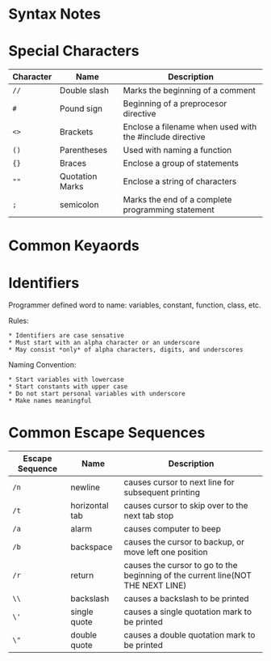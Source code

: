 # Syntax Notes

# Special Characters
Character | Name | Description
----------|------|------------
  `//` | Double slash    | Marks the beginning of a comment
  `#`  | Pound sign      |Beginning of  a preprocesor directive
  `<>` | Brackets        | Enclose a filename when used with the #include directive
  `()` | Parentheses     | Used with naming a function
  `{}` | Braces          | Enclose a group of statements
  `""` | Quotation Marks |Enclose a string of characters
  `;`  | semicolon       | Marks the end of a complete programming statement

# Common Keyaords

# Identifiers
  Programmer defined word to name: variables, constant, function, class, etc.
  
  Rules:
  
    * Identifiers are case sensative
    * Must start with an alpha character or an underscore
    * May consist *only* of alpha characters, digits, and underscores
    
  Naming Convention:
  
    * Start variables with lowercase
    * Start constants with upper case
    * Do not start personal variables with underscore
    * Make names meaningful

# Common Escape Sequences
Escape Sequence | Name | Description
----------------|------|------------
  `/n`  | newline         | causes cursor to next line for subsequent printing
  `/t`  | horizontal tab  | causes cursor to skip over to the next tab stop
  `/a`  | alarm           | causes computer to beep
  `/b`  | backspace       | causes the cursor to backup, or move left one position
  `/r`  | return          | causes the cursor to go to the beginning of the current line(NOT THE NEXT LINE)
  `\\`  | backslash       | causes a backslash to be printed
  `\'`  | single quote    | causes a single quotation mark to be printed
  `\"`  | double quote    | causes a double quotation mark to be printed

